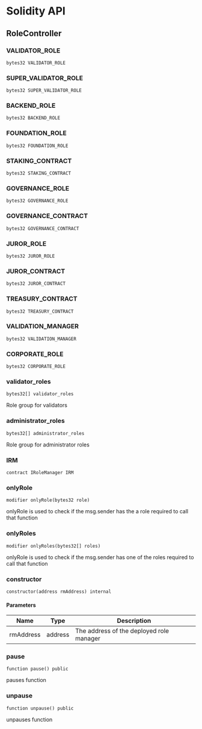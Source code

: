 # Solidity API

## RoleController

### VALIDATOR_ROLE

```solidity
bytes32 VALIDATOR_ROLE
```

### SUPER_VALIDATOR_ROLE

```solidity
bytes32 SUPER_VALIDATOR_ROLE
```

### BACKEND_ROLE

```solidity
bytes32 BACKEND_ROLE
```

### FOUNDATION_ROLE

```solidity
bytes32 FOUNDATION_ROLE
```

### STAKING_CONTRACT

```solidity
bytes32 STAKING_CONTRACT
```

### GOVERNANCE_ROLE

```solidity
bytes32 GOVERNANCE_ROLE
```

### GOVERNANCE_CONTRACT

```solidity
bytes32 GOVERNANCE_CONTRACT
```

### JUROR_ROLE

```solidity
bytes32 JUROR_ROLE
```

### JUROR_CONTRACT

```solidity
bytes32 JUROR_CONTRACT
```

### TREASURY_CONTRACT

```solidity
bytes32 TREASURY_CONTRACT
```

### VALIDATION_MANAGER

```solidity
bytes32 VALIDATION_MANAGER
```

### CORPORATE_ROLE

```solidity
bytes32 CORPORATE_ROLE
```

### validator_roles

```solidity
bytes32[] validator_roles
```

Role group for validators

### administrator_roles

```solidity
bytes32[] administrator_roles
```

Role group for administrator roles

### IRM

```solidity
contract IRoleManager IRM
```

### onlyRole

```solidity
modifier onlyRole(bytes32 role)
```

onlyRole is used to check if the msg.sender has the a role required to call that function

### onlyRoles

```solidity
modifier onlyRoles(bytes32[] roles)
```

onlyRole is used to check if the msg.sender has one of the roles required to call that function

### constructor

```solidity
constructor(address rmAddress) internal
```

#### Parameters

| Name | Type | Description |
| ---- | ---- | ----------- |
| rmAddress | address | The address of the deployed role manager |

### pause

```solidity
function pause() public
```

pauses function

### unpause

```solidity
function unpause() public
```

unpauses function

